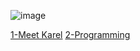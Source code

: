 ![image](https://user-images.githubusercontent.com/51156057/228684518-6c784fdd-c6ca-450b-81cb-eefbcd967bb8.png)

[1-Meet Karel](https://compedu.stanford.edu/karel-reader/docs/python/en/chapter1.html)
[2-Programming](https://compedu.stanford.edu/karel-reader/docs/python/en/chapter2.html)
